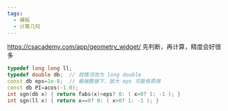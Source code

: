 ```yaml
---
tags:
  - 模板
  - 计算几何
---
```

https://csacademy.com/app/geometry_widget/
先判断，再计算，精度会好很多
```cpp
typedef long long ll;
typedef double db;  // 视情况改为 long double
const db eps=1e-8;  // 极端数据下，放大 eps 可能有奇效
const db PI=acos(-1.0);
int sgn(db x) { return fabs(x)<eps? 0: ( x>0? 1: -1 ); }
int sgn(ll x) { return x==0? 0: ( x>0? 1: -1 ); }
```
